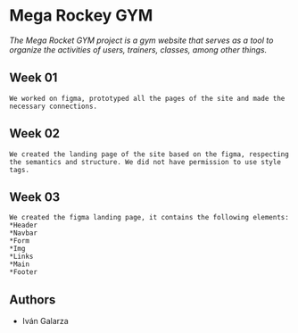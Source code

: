 # Mega Rockey GYM 

_The Mega Rocket GYM project is a gym website that serves as a tool to organize the activities of users, trainers, classes, among other things._

## Week 01 

```
We worked on figma, prototyped all the pages of the site and made the necessary connections.

```
## Week 02 

```
We created the landing page of the site based on the figma, respecting the semantics and structure. We did not have permission to use style tags.

```

## Week 03 

```
We created the figma landing page, it contains the following elements:
*Header
*Navbar
*Form
*Img
*Links
*Main
*Footer

```

## Authors
- Iván Galarza